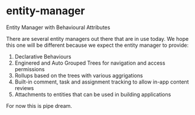 # entity-manager
Entity Manager with Behavioural Attributes

There are several entity managers out there that are in use today.  We hope this one will be different because we expect
the entity manager to provide: 

1. Declarative Behaviours
2. Enginered and Auto Grouped Trees for navigation and access permissions
3. Rollups based on the trees with various aggrigations
4. Built-in comment, task and assignment tracking to allow in-app content reviews
5. Attachments to entities that can be used in building applications

For now this is pipe dream. 
